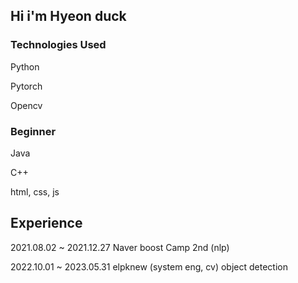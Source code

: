 ## Hi i'm Hyeon duck

### Technologies Used

Python

Pytorch

Opencv

### Beginner

Java

C++

html, css, js

## Experience

2021.08.02 ~ 2021.12.27 Naver boost Camp 2nd (nlp)

2022.10.01 ~ 2023.05.31 elpknew (system eng, cv) object detection
